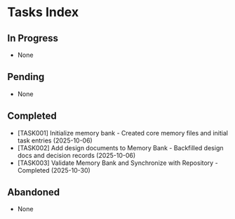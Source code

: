 # Tasks Index

## In Progress

- None

## Pending

- None

## Completed

- [TASK001] Initialize memory bank - Created core memory files and initial task entries (2025-10-06)
- [TASK002] Add design documents to Memory Bank - Backfilled design docs and decision records (2025-10-06)
- [TASK003] Validate Memory Bank and Synchronize with Repository - Completed (2025-10-30)

## Abandoned

- None
